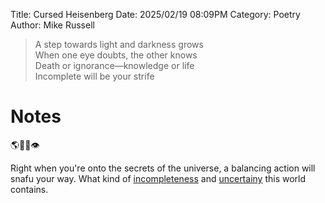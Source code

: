 Title: Cursed Heisenberg
Date: 2025/02/19 08:09PM
Category: Poetry
Author: Mike Russell

> A step towards light and darkness grows<br>
When one eye doubts, the other knows<br>
Death or ignorance—knowledge or life<br>
Incomplete will be your strife

# Notes

🌎👨‍🔬👁️

Right when you're onto the secrets of the universe, a balancing action will snafu your way. What kind of [incompleteness](https://en.wikipedia.org/wiki/G%C3%B6del%27s_completeness_theorem) and [uncertainy](https://en.wikipedia.org/wiki/Uncertainty_principle) this world contains.
